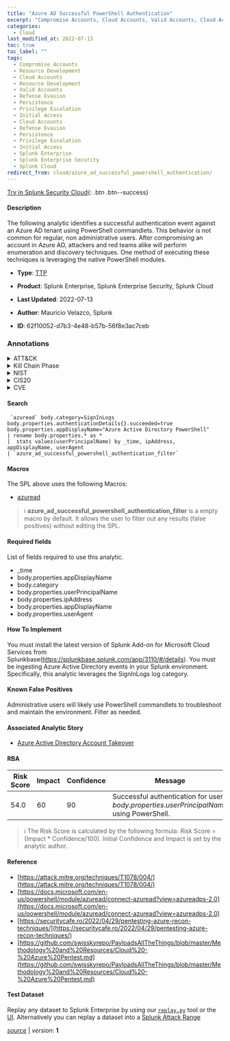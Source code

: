 ```yaml
---
title: "Azure AD Successful PowerShell Authentication"
excerpt: "Compromise Accounts, Cloud Accounts, Valid Accounts, Cloud Accounts"
categories:
  - Cloud
last_modified_at: 2022-07-13
toc: true
toc_label: ""
tags:
  - Compromise Accounts
  - Resource Development
  - Cloud Accounts
  - Resource Development
  - Valid Accounts
  - Defense Evasion
  - Persistence
  - Privilege Escalation
  - Initial Access
  - Cloud Accounts
  - Defense Evasion
  - Persistence
  - Privilege Escalation
  - Initial Access
  - Splunk Enterprise
  - Splunk Enterprise Security
  - Splunk Cloud
redirect_from: cloud/azure_ad_successful_powershell_authentication/
---
```




[Try in Splunk Security Cloud](https://www.splunk.com/en_us/cyber-security.html){: .btn .btn--success}

#### Description

The following analytic identifies a successful authentication event against an Azure AD tenant using PowerShell commandlets. This behavior is not common for regular, non administrative users. After compromising an account in Azure AD, attackers and red teams  alike will perform enumeration and discovery techniques. One method of executing these techniques is leveraging the native PowerShell modules.

- **Type**: [TTP](https://github.com/splunk/security_content/wiki/Detection-Analytic-Types)
- **Product**: Splunk Enterprise, Splunk Enterprise Security, Splunk Cloud

- **Last Updated**: 2022-07-13
- **Author**: Mauricio Velazco, Splunk
- **ID**: 62f10052-d7b3-4e48-b57b-56f8e3ac7ceb

### Annotations
<details>
  <summary>ATT&CK</summary>

<div markdown="1">

#### [ATT&CK](https://attack.mitre.org/)

| ID          | Technique   | Tactic         |
| ----------- | ----------- |--------------- |
| [T1586](https://attack.mitre.org/techniques/T1586/) | Compromise Accounts | Resource Development |

| [T1586.003](https://attack.mitre.org/techniques/T1586/003/) | Cloud Accounts | Resource Development |

| [T1078](https://attack.mitre.org/techniques/T1078/) | Valid Accounts | Defense Evasion, Persistence, Privilege Escalation, Initial Access |

| [T1078.004](https://attack.mitre.org/techniques/T1078/004/) | Cloud Accounts | Defense Evasion, Persistence, Privilege Escalation, Initial Access |

</div>
</details>


<details>
  <summary>Kill Chain Phase</summary>

<div markdown="1">

* Weaponization
* Exploitation
* Installation
* Delivery


</div>
</details>


<details>
  <summary>NIST</summary>

<div markdown="1">

* DE.CM



</div>
</details>

<details>
  <summary>CIS20</summary>

<div markdown="1">

* CIS 10



</div>
</details>

<details>
  <summary>CVE</summary>

<div markdown="1">


</div>
</details>


#### Search

```
 `azuread` body.category=SignInLogs body.properties.authenticationDetails{}.succeeded=true body.properties.appDisplayName="Azure Active Directory PowerShell" 
| rename body.properties.* as * 
|  stats values(userPrincipalName) by _time, ipAddress, appDisplayName, userAgent 
| `azure_ad_successful_powershell_authentication_filter`
```

#### Macros
The SPL above uses the following Macros:
* [azuread](https://github.com/splunk/security_content/blob/develop/macros/azuread.yml)

> :information_source:
> **azure_ad_successful_powershell_authentication_filter** is a empty macro by default. It allows the user to filter out any results (false positives) without editing the SPL.



#### Required fields
List of fields required to use this analytic.
* _time
* body.properties.appDisplayName
* body.category
* body.properties.userPrincipalName
* body.properties.ipAddress
* body.properties.appDisplayName
* body.properties.userAgent



#### How To Implement
You must install the latest version of  Splunk Add-on for Microsoft Cloud Services from  Splunkbase(https://splunkbase.splunk.com/app/3110/#/details). You must be ingesting Azure Active Directory events in your Splunk environment. Specifically, this analytic leverages the SignInLogs log category.
#### Known False Positives
Administrative users will likely use PowerShell commandlets to troubleshoot and maintain the environment. Filter as needed.

#### Associated Analytic Story
* [Azure Active Directory Account Takeover](/stories/azure_active_directory_account_takeover)




#### RBA

| Risk Score  | Impact      | Confidence   | Message      |
| ----------- | ----------- |--------------|--------------|
| 54.0 | 60 | 90 | Successful authentication for user $body.properties.userPrincipalName$ using PowerShell. |


> :information_source:
> The Risk Score is calculated by the following formula: Risk Score = (Impact * Confidence/100). Initial Confidence and Impact is set by the analytic author.


#### Reference

* [https://attack.mitre.org/techniques/T1078/004/](https://attack.mitre.org/techniques/T1078/004/)
* [https://docs.microsoft.com/en-us/powershell/module/azuread/connect-azuread?view=azureadps-2.0](https://docs.microsoft.com/en-us/powershell/module/azuread/connect-azuread?view=azureadps-2.0)
* [https://securitycafe.ro/2022/04/29/pentesting-azure-recon-techniques/](https://securitycafe.ro/2022/04/29/pentesting-azure-recon-techniques/)
* [https://github.com/swisskyrepo/PayloadsAllTheThings/blob/master/Methodology%20and%20Resources/Cloud%20-%20Azure%20Pentest.md](https://github.com/swisskyrepo/PayloadsAllTheThings/blob/master/Methodology%20and%20Resources/Cloud%20-%20Azure%20Pentest.md)



#### Test Dataset
Replay any dataset to Splunk Enterprise by using our [`replay.py`](https://github.com/splunk/attack_data#using-replaypy) tool or the [UI](https://github.com/splunk/attack_data#using-ui).
Alternatively you can replay a dataset into a [Splunk Attack Range](https://github.com/splunk/attack_range#replay-dumps-into-attack-range-splunk-server)




[*source*](https://github.com/splunk/security_content/tree/develop/detections/cloud/azure_ad_successful_powershell_authentication.yml) \| *version*: **1**